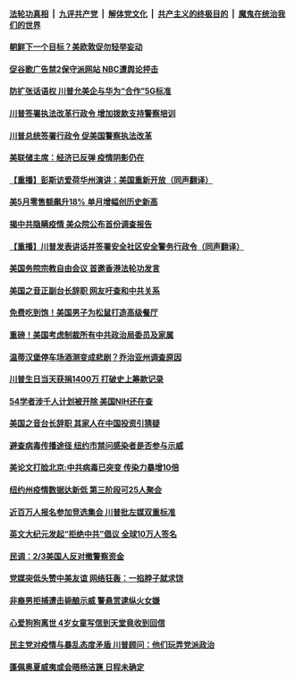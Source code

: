 

####  [法轮功真相](../../../../basic/blob/master/README.md?t=06171902) &nbsp;|&nbsp; [九评共产党](../../../../9ping.md/blob/master/README.md?t=06171902) &nbsp;|&nbsp; [解体党文化](../../../../jtdwh.md/blob/master/README.md?t=06171902)  &nbsp;|&nbsp; [共产主义的终极目的](../../../../gczydzjmd.md/blob/master/README.md?t=06171902) &nbsp;|&nbsp; [魔鬼在统治我们的世界](../../../../mgztzwmdsj.md/blob/master/README.md?t=06171902) 

#### [朝鲜下一个目标？美欧敦促勿轻举妄动](../pages/prog203/a102872916.md?t=06171902) 

#### [促谷歌广告禁2保守派网站 NBC遭舆论抨击](../pages/prog203/a102872879.md?t=06171902) 

#### [防扩张话语权 川普允美企与华为“合作”5G标准](../pages/prog203/a102872672.md?t=06171902) 

#### [川普签署执法改革行政令 增加拨款支持警察培训](../pages/prog203/a102872752.md?t=06171902) 

#### [川普总统签署行政令 促美国警察执法改革](../pages/prog203/a102872768.md?t=06171902) 

#### [美联储主席：经济已反弹 疫情阴影仍在](../pages/prog203/a102872736.md?t=06171902) 

#### [【重播】彭斯访爱荷华州演讲：美国重新开放（同声翻译）](../pages/prog203/a102872629.md?t=06171902) 

#### [美5月零售额飙升18% 单月增幅创历史新高](../pages/prog203/a102872617.md?t=06171902) 

#### [揭中共隐瞒疫情 美众院公布首份调查报告](../pages/prog203/a102872567.md?t=06171902) 

#### [【重播】川普发表讲话并签署安全社区安全警务行政令（同声翻译）](../pages/prog203/a102871681.md?t=06171902) 

#### [美国务院宗教自由会议 首邀香港法轮功发言](../pages/prog203/a102872317.md?t=06171902) 

#### [美国之音正副台长辞职 网友吁查和中共关系](../pages/prog203/a102872217.md?t=06171902) 

#### [免费吃到饱！美国男子为松鼠打造高级餐厅](../pages/prog203/a102872121.md?t=06171902) 

#### [重磅！美国考虑制裁所有中共政治局委员及家属](../pages/prog203/a102872046.md?t=06171902) 

#### [温蒂汉堡停车场酒测变成悲剧？乔治亚州调查原因](../pages/prog203/a102871784.md?t=06171902) 

#### [川普生日当天获捐1400万 打破史上筹款记录](../pages/prog203/a102871986.md?t=06171902) 

#### [54学者涉千人计划被开除 美国NIH还在查](../pages/prog203/a102871634.md?t=06171902) 

#### [美国之音台长辞职 其家人在中国投资引猜疑](../pages/prog203/a102871793.md?t=06171902) 

#### [避查病毒传播途径 纽约市禁问感染者是否参与示威](../pages/prog203/a102871867.md?t=06171902) 

#### [美论文打脸北京:中共病毒已突变 传染力暴增10倍](../pages/prog203/a102871766.md?t=06171902) 

#### [纽约州疫情数据达新低 第三阶段可25人聚会](../pages/prog203/a102871759.md?t=06171902) 

#### [近百万人报名参加竞选集会 川普批左媒双重标准](../pages/prog203/a102871708.md?t=06171902) 


#### [英文大纪元发起“拒绝中共”倡议 全球10万人签名](../pages/prog203/a102871657.md?t=06171902) 

#### [民调：2/3美国人反对撤警察资金](../pages/prog203/a102871469.md?t=06171902) 

#### [党媒突低头赞中美友谊 网络狂轰：一掐脖子就求饶](../pages/prog203/a102871427.md?t=06171902) 

#### [非裔男拒捕遭击毙酿示威 警悬赏逮纵火女嫌](../pages/prog203/a102871332.md?t=06171902) 

#### [心爱狗狗离世 4岁女童写信到天堂竟收到回信](../pages/prog203/a102871391.md?t=06171902) 

#### [民主党对疫情与暴乱态度矛盾 川普顾问：他们玩弄党派政治](../pages/prog203/a102871205.md?t=06171902) 

#### [蓬佩奥夏威夷或会晤杨洁篪 日程未确定](../pages/prog203/a102871118.md?t=06171902) 

